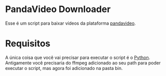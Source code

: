 # PandaVideo Downloader

Esse é um script para baixar vídeos da plataforma [pandavideo](https://pandavideo.com/).


# Requisitos

A única coisa que você vai precisar para executar o script é o [Python](https://www.python.org/).
Antigamente você precisaria do ffmpeg adicionado ao seu path para poder executar o script, mas agora foi adicionado na pasta bin.